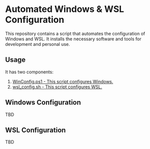 # Automated Windows & WSL Configuration

This repository contains a script that automates the configuration of Windows and WSL. It installs the necessary software and tools for development and personal use.

## Usage

It has two components:

1. [WinConfig.ps1 - This script configures Windows.](#windows-configuration)
2. [wsl_config.sh - This script configures WSL.](#wsl-configuration)

## Windows Configuration

TBD

## WSL Configuration

TBD
